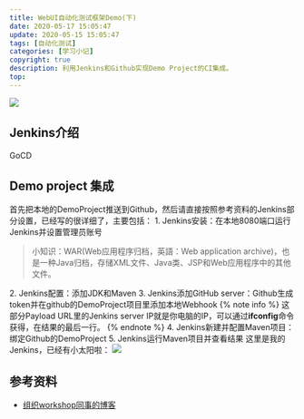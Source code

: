 ```yaml
---
title: WebUI自动化测试框架Demo(下)
date: 2020-05-17 15:05:47
update: 2020-05-15 15:05:47
tags: [自动化测试]
categories: [学习小记]
copyright: true
description: 利用Jenkins和Github实现Demo Project的CI集成。
top:
---
```


<a href="https://sm.ms/image/Nmv3zSFWsTljeZn" target="_blank"><img src="https://i.loli.net/2020/05/15/Nmv3zSFWsTljeZn.png" ></a>

## Jenkins介绍

GoCD

## Demo project 集成
首先把本地的DemoProject推送到Github，然后请直接按照参考资料的Jenkins部分设置，已经写的很详细了，主要包括：
<span id="inline-toc">1.</span> Jenkins安装：在本地8080端口运行Jenkins并设置管理员账号
>小知识：WAR(Web应用程序归档，英語：Web application archive)，也是一种Java归档，存储XML文件、Java类、JSP和Web应用程序中的其他文件。

<span id="inline-toc">2.</span> Jenkins配置：添加JDK和Maven
<span id="inline-toc">3.</span> Jenkins添加GitHub server：Github生成token并在github的DemoProject项目里添加本地Webhook
{% note info %}
这部分Payload URL里的Jenkins server IP就是你电脑的IP，可以通过**ifconfig**命令获得，在结果的最后一行。
{% endnote %}
<span id="inline-toc">4.</span> Jenkins新建并配置Maven项目：绑定Github的DemoProject
<span id="inline-toc">5.</span> Jenkins运行Maven项目并查看结果
这里是我的Jenkins，已经有小太阳啦：
<a href="https://sm.ms/image/Q5FMxDSWvgNUoXB" target="_blank"><img src="https://i.loli.net/2020/05/17/Q5FMxDSWvgNUoXB.png" ></a>


## 参考资料
- [组织workshop同事的博客](https://www.jianshu.com/p/28b7ae892ed1)
